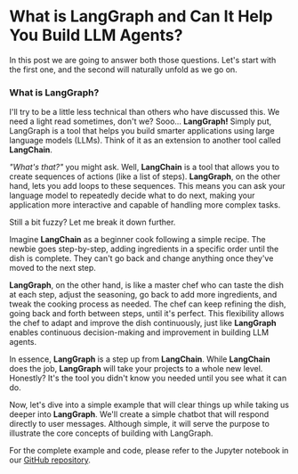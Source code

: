 # What is LangGraph and Can It Help You Build LLM Agents?

In this post we are going to answer both those questions. Let's start with the first one, and the second will naturally unfold as we go on.

### What is LangGraph?

I'll try to be a little less technical than others who have discussed this. We need a light read sometimes, don't we? Sooo… **LangGraph!** Simply put, LangGraph is a tool that helps you build smarter applications using large language models (LLMs). Think of it as an extension to another tool called **LangChain**.

*"What's that?"* you might ask. Well, **LangChain** is a tool that allows you to create sequences of actions (like a list of steps). **LangGraph**, on the other hand, lets you add loops to these sequences. This means you can ask your language model to repeatedly decide what to do next, making your application more interactive and capable of handling more complex tasks.

Still a bit fuzzy? Let me break it down further.

Imagine **LangChain** as a beginner cook following a simple recipe. The newbie goes step-by-step, adding ingredients in a specific order until the dish is complete. They can't go back and change anything once they've moved to the next step.

**LangGraph**, on the other hand, is like a master chef who can taste the dish at each step, adjust the seasoning, go back to add more ingredients, and tweak the cooking process as needed. The chef can keep refining the dish, going back and forth between steps, until it's perfect. This flexibility allows the chef to adapt and improve the dish continuously, just like **LangGraph** enables continuous decision-making and improvement in building LLM agents.

In essence, **LangGraph** is a step up from **LangChain**. While **LangChain** does the job, **LangGraph** will take your projects to a whole new level. Honestly? It's the tool you didn't know you needed until you see what it can do.

Now, let's dive into a simple example that will clear things up while taking us deeper into **LangGraph**. We'll create a simple chatbot that will respond directly to user messages. Although simple, it will serve the purpose to illustrate the core concepts of building with LangGraph.

For the complete example and code, please refer to the Jupyter notebook in our [GitHub repository](./What-is-LangGraph-and-Can-It-Help-You-Build-LLM-Agents.ipynb).

